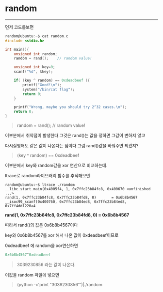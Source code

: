 # random
---
먼저 코드를보면
~~~c
random@ubuntu:~$ cat random.c
#include <stdio.h>

int main(){
	unsigned int random;
	random = rand();	// random value!

	unsigned int key=0;
	scanf("%d", &key);

	if( (key ^ random) == 0xdeadbeef ){
		printf("Good!\n");
		system("/bin/cat flag");
		return 0;
	}

	printf("Wrong, maybe you should try 2^32 cases.\n");
	return 0;
}
~~~

>	random = rand();	// random value!

이부분에서 취약점이 발생한다 그것은 rand()는 값을 정하면 
그값이 변하지 않고

다시실행해도 같은 값이 나온다는 점이다 
그럼 rand()값을 바꿔주면 되겠져?

>(key ^ random) == 0xdeadbeef

이부분에서 key와 random값을 xor 연산으로 비교하는데.

ltrace로 random라이브러리 함수를 추적해보면
~~~
random@ubuntu:~$ ltrace ./random
__libc_start_main(0x4005f4, 1, 0x7ffc23b84fc8, 0x400670 <unfinished ...>
rand(1, 0x7ffc23b84fc8, 0x7ffc23b84fd8, 0)       = 0x6b8b4567
__isoc99_scanf(0x400760, 0x7ffc23b84ed8, 0x7ffc23b84ed8, 0x7ff4dd1220a4
~~~
 **rand(1, 0x7ffc23b84fc8, 0x7ffc23b84fd8, 0)       = 0x6b8b4567**

 따라서 rand()의 값은 0x6b8b4567이다

 key와 0x6b8b4567를 xor 해서 나온 값이  0xdeadbeef이므로

0xdeadbeef 에 random을 xor연산하면 
~~~python
0x6b8b4567^0xdeadbeef
~~~
>3039230856 라는 값이 나온다.

이값을 random 파일에 넣으면 
>(python -c'print "3039230856"')|./random
